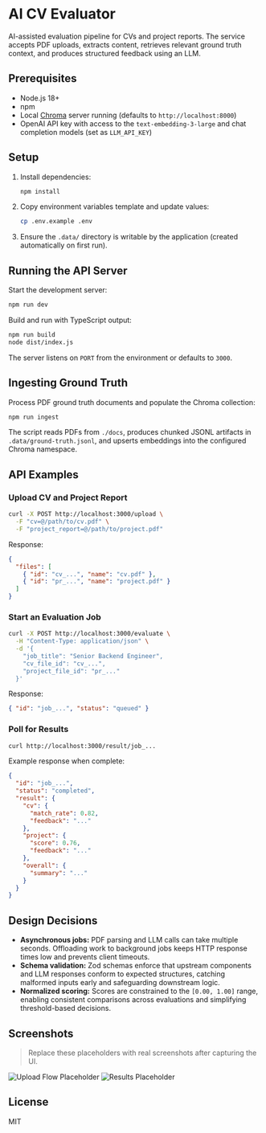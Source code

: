 # AI CV Evaluator

AI-assisted evaluation pipeline for CVs and project reports. The service accepts PDF uploads, extracts content, retrieves relevant ground truth context, and produces structured feedback using an LLM.

## Prerequisites
- Node.js 18+
- npm
- Local [Chroma](https://docs.trychroma.com/) server running (defaults to `http://localhost:8000`)
- OpenAI API key with access to the `text-embedding-3-large` and chat completion models (set as `LLM_API_KEY`)

## Setup
1. Install dependencies:
   ```bash
   npm install
   ```
2. Copy environment variables template and update values:
   ```bash
   cp .env.example .env
   ```
3. Ensure the `.data/` directory is writable by the application (created automatically on first run).

## Running the API Server
Start the development server:
```bash
npm run dev
```

Build and run with TypeScript output:
```bash
npm run build
node dist/index.js
```

The server listens on `PORT` from the environment or defaults to `3000`.

## Ingesting Ground Truth
Process PDF ground truth documents and populate the Chroma collection:
```bash
npm run ingest
```
The script reads PDFs from `./docs`, produces chunked JSONL artifacts in `.data/ground-truth.jsonl`, and upserts embeddings into the configured Chroma namespace.

## API Examples
### Upload CV and Project Report
```bash
curl -X POST http://localhost:3000/upload \
  -F "cv=@/path/to/cv.pdf" \
  -F "project_report=@/path/to/project.pdf"
```
Response:
```json
{
  "files": [
    { "id": "cv_...", "name": "cv.pdf" },
    { "id": "pr_...", "name": "project.pdf" }
  ]
}
```

### Start an Evaluation Job
```bash
curl -X POST http://localhost:3000/evaluate \
  -H "Content-Type: application/json" \
  -d '{
    "job_title": "Senior Backend Engineer",
    "cv_file_id": "cv_...",
    "project_file_id": "pr_..."
  }'
```
Response:
```json
{ "id": "job_...", "status": "queued" }
```

### Poll for Results
```bash
curl http://localhost:3000/result/job_...
```
Example response when complete:
```json
{
  "id": "job_...",
  "status": "completed",
  "result": {
    "cv": {
      "match_rate": 0.82,
      "feedback": "..."
    },
    "project": {
      "score": 0.76,
      "feedback": "..."
    },
    "overall": {
      "summary": "..."
    }
  }
}
```

## Design Decisions
- **Asynchronous jobs:** PDF parsing and LLM calls can take multiple seconds. Offloading work to background jobs keeps HTTP response times low and prevents client timeouts.
- **Schema validation:** Zod schemas enforce that upstream components and LLM responses conform to expected structures, catching malformed inputs early and safeguarding downstream logic.
- **Normalized scoring:** Scores are constrained to the `[0.00, 1.00]` range, enabling consistent comparisons across evaluations and simplifying threshold-based decisions.

## Screenshots
> Replace these placeholders with real screenshots after capturing the UI.

![Upload Flow Placeholder](docs/screenshots/upload-flow.png)
![Results Placeholder](docs/screenshots/results.png)

## License
MIT
